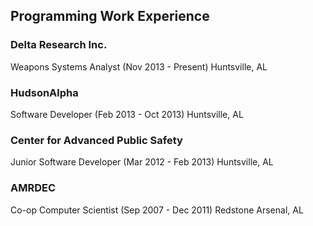 ## Programming Work Experience

### Delta Research Inc.  
Weapons Systems Analyst
(Nov 2013 - Present)	Huntsville, AL  

### HudsonAlpha   
Software Developer
(Feb 2013 - Oct 2013)	Huntsville, AL

### Center for Advanced Public Safety  
Junior Software Developer
(Mar 2012 - Feb 2013)	Huntsville, AL

### AMRDEC  
Co-op Computer Scientist
(Sep 2007 - Dec 2011)	Redstone Arsenal, AL
